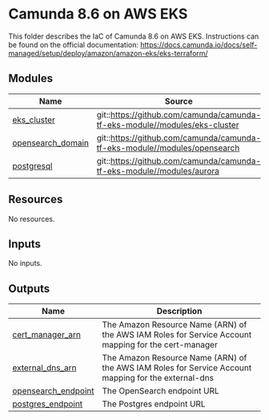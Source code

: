 # Camunda 8.6 on AWS EKS

This folder describes the IaC of Camunda 8.6 on AWS EKS.
Instructions can be found on the official documentation: https://docs.camunda.io/docs/self-managed/setup/deploy/amazon/amazon-eks/eks-terraform/

<!-- BEGIN_TF_DOCS -->
## Modules

| Name | Source | Version |
|------|--------|---------|
| <a name="module_eks_cluster"></a> [eks\_cluster](#module\_eks\_cluster) | git::https://github.com/camunda/camunda-tf-eks-module//modules/eks-cluster | 3.1.1 |
| <a name="module_opensearch_domain"></a> [opensearch\_domain](#module\_opensearch\_domain) | git::https://github.com/camunda/camunda-tf-eks-module//modules/opensearch | 3.1.1 |
| <a name="module_postgresql"></a> [postgresql](#module\_postgresql) | git::https://github.com/camunda/camunda-tf-eks-module//modules/aurora | 3.1.1 |
## Resources

No resources.
## Inputs

No inputs.
## Outputs

| Name | Description |
|------|-------------|
| <a name="output_cert_manager_arn"></a> [cert\_manager\_arn](#output\_cert\_manager\_arn) | The Amazon Resource Name (ARN) of the AWS IAM Roles for Service Account mapping for the cert-manager |
| <a name="output_external_dns_arn"></a> [external\_dns\_arn](#output\_external\_dns\_arn) | The Amazon Resource Name (ARN) of the AWS IAM Roles for Service Account mapping for the external-dns |
| <a name="output_opensearch_endpoint"></a> [opensearch\_endpoint](#output\_opensearch\_endpoint) | The OpenSearch endpoint URL |
| <a name="output_postgres_endpoint"></a> [postgres\_endpoint](#output\_postgres\_endpoint) | The Postgres endpoint URL |
<!-- END_TF_DOCS -->
